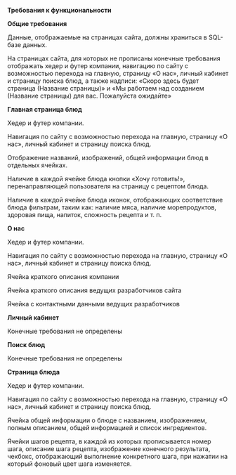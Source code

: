 ﻿**Требования к функциональности**

**Общие требования**

Данные, отображаемые на страницах сайта, должны храниться в SQL-базе данных.

На страницах сайта, для которых не прописаны конечные требования отображать хедер и футер компании, навигацию по сайту с возможностью перехода на главную, страницу «О нас», личный кабинет и страницу поиска блюд, а также надписи: «Скоро здесь будет страница (Название страницы)» и «Мы работаем над созданием (Название страницы) для вас. Пожалуйста ожидайте»

**Главная страница блюд**

Хедер и футер компании.

Навигация по сайту с возможностью перехода на главную, страницу «О нас», личный кабинет и страницу поиска блюд.

Отображение названий, изображений, общей информации блюд в отдельных ячейках.

Наличие в каждой ячейке блюда кнопки «Хочу готовить!», перенаправляющей пользователя на страницу с рецептом блюда.

Наличие в каждой ячейке блюда иконок, отображающих соответствие блюда фильтрам, таким как: наличие мяса, наличие морепродуктов, здоровая пища, напиток, сложность рецепта и т. п.

**О нас**

Хедер и футер компании.

Навигация по сайту с возможностью перехода на главную, страницу «О нас», личный кабинет и страницу поиска блюд.

Ячейка краткого описания компании

Ячейка краткого описания ведущих разработчиков сайта

Ячейка с контактными данными ведущих разработчиков

**Личный кабинет**

Конечные требования не определены

**Поиск блюд**

Конечные требования не определены

**Страница блюда**

Хедер и футер компании.

Навигация по сайту с возможностью перехода на главную, страницу «О нас», личный кабинет и страницу поиска блюд.

Ячейка общей информации о блюде с названием, изображением, полным описанием, общей информацией и список ингредиентов.

Ячейки шагов рецепта, в каждой из которых прописывается номер шага, описание шага рецепта, изображение конечного результата, чекбокс, отображающий выполнение конкретного шага, при нажатии на который фоновый цвет шага изменяется.

